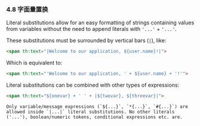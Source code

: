 ### 4.8 字面量置换

Literal substitutions allow for an easy formatting of strings containing values from variables without the need to append literals with `'...'` + `'...'`.

These substitutions must be surrounded by vertical bars (`|`), like:
```html
<span th:text="|Welcome to our application, ${user.name}!|">
```
Which is equivalent to:
```html
<span th:text="'Welcome to our application, ' + ${user.name} + '!'">
```
Literal substitutions can be combined with other types of expressions:
```html
<span th:text="${onevar} + ' ' + |${twovar}, ${threevar}|">
```
```
Only variable/message expressions (`${...}`, `*{...}`, `#{...}`) are allowed inside `|...|` literal substitutions. No other literals ('...'), boolean/numeric tokens, conditional expressions etc. are.
```